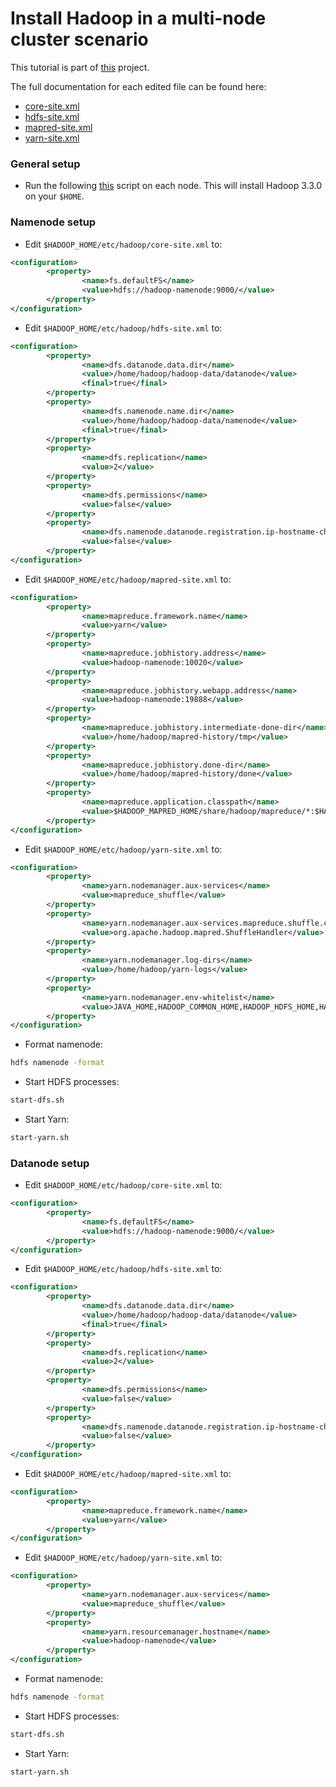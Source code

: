 # Install Hadoop in a multi-node cluster scenario

This tutorial is part of [this](https://github.com/claudioscheer/hadoop-hello-world) project.

The full documentation for each edited file can be found here:

- [core-site.xml](https://hadoop.apache.org/docs/r3.3.0/hadoop-project-dist/hadoop-common/core-default.xml)
- [hdfs-site.xml](https://hadoop.apache.org/docs/r3.3.0/hadoop-project-dist/hadoop-hdfs/hdfs-default.xml)
- [mapred-site.xml](https://hadoop.apache.org/docs/r3.3.0/hadoop-mapreduce-client/hadoop-mapreduce-client-core/mapred-default.xml)
- [yarn-site.xml](https://hadoop.apache.org/docs/r3.3.0/hadoop-yarn/hadoop-yarn-common/yarn-default.xml)

### General setup

- Run the following [this](https://github.com/claudioscheer/hadoop-hello-world/blob/master/scripts/hadoop-base-setup.sh) script on each node. This will install Hadoop 3.3.0 on your `$HOME`.

### Namenode setup

- Edit `$HADOOP_HOME/etc/hadoop/core-site.xml` to:

```xml
<configuration>
        <property>
                <name>fs.defaultFS</name>
                <value>hdfs://hadoop-namenode:9000/</value>
        </property>
</configuration>
```

- Edit `$HADOOP_HOME/etc/hadoop/hdfs-site.xml` to:

```xml
<configuration>
        <property>
                <name>dfs.datanode.data.dir</name>
                <value>/home/hadoop/hadoop-data/datanode</value>
                <final>true</final>
        </property>
        <property>
                <name>dfs.namenode.name.dir</name>
                <value>/home/hadoop/hadoop-data/namenode</value>
                <final>true</final>
        </property>
        <property>
                <name>dfs.replication</name>
                <value>2</value>
        </property>
        <property>
                <name>dfs.permissions</name>
                <value>false</value>
        </property>
        <property>
                <name>dfs.namenode.datanode.registration.ip-hostname-check</name>
                <value>false</value>
        </property>
</configuration>
```

- Edit `$HADOOP_HOME/etc/hadoop/mapred-site.xml` to:

```xml
<configuration>
        <property>
                <name>mapreduce.framework.name</name>
                <value>yarn</value>
        </property>
        <property>
                <name>mapreduce.jobhistory.address</name>
                <value>hadoop-namenode:10020</value>
        </property>
        <property>
                <name>mapreduce.jobhistory.webapp.address</name>
                <value>hadoop-namenode:19888</value>
        </property>
        <property>
                <name>mapreduce.jobhistory.intermediate-done-dir</name>
                <value>/home/hadoop/mapred-history/tmp</value>
        </property>
        <property>
                <name>mapreduce.jobhistory.done-dir</name>
                <value>/home/hadoop/mapred-history/done</value>
        </property>
        <property>
                <name>mapreduce.application.classpath</name>
                <value>$HADOOP_MAPRED_HOME/share/hadoop/mapreduce/*:$HADOOP_MAPRED_HOME/share/hadoop/mapreduce/lib/*</value>
        </property>
</configuration>
```

- Edit `$HADOOP_HOME/etc/hadoop/yarn-site.xml` to:

```xml
<configuration>
        <property>
                <name>yarn.nodemanager.aux-services</name>
                <value>mapreduce_shuffle</value>
        </property>
        <property>
                <name>yarn.nodemanager.aux-services.mapreduce.shuffle.class</name>
                <value>org.apache.hadoop.mapred.ShuffleHandler</value>
        </property>
        <property>
                <name>yarn.nodemanager.log-dirs</name>
                <value>/home/hadoop/yarn-logs</value>
        </property>
        <property>
                <name>yarn.nodemanager.env-whitelist</name>
                <value>JAVA_HOME,HADOOP_COMMON_HOME,HADOOP_HDFS_HOME,HADOOP_CONF_DIR,CLASSPATH_PREPEND_DISTCACHE,HADOOP_YARN_HOME,HADOOP_MAPRED_HOME</value>
        </property>
</configuration>
```

- Format namenode:

```bash
hdfs namenode -format
```

- Start HDFS processes:

```bash
start-dfs.sh
```

- Start Yarn:

```bash
start-yarn.sh
```

### Datanode setup

- Edit `$HADOOP_HOME/etc/hadoop/core-site.xml` to:

```xml
<configuration>
        <property>
                <name>fs.defaultFS</name>
                <value>hdfs://hadoop-namenode:9000/</value>
        </property>
</configuration>
```

- Edit `$HADOOP_HOME/etc/hadoop/hdfs-site.xml` to:

```xml
<configuration>
        <property>
                <name>dfs.datanode.data.dir</name>
                <value>/home/hadoop/hadoop-data/datanode</value>
                <final>true</final>
        </property>
        <property>
                <name>dfs.replication</name>
                <value>2</value>
        </property>
        <property>
                <name>dfs.permissions</name>
                <value>false</value>
        </property>
        <property>
                <name>dfs.namenode.datanode.registration.ip-hostname-check</name>
                <value>false</value>
        </property>
</configuration>
```

- Edit `$HADOOP_HOME/etc/hadoop/mapred-site.xml` to:

```xml
<configuration>
        <property>
                <name>mapreduce.framework.name</name>
                <value>yarn</value>
        </property>
</configuration>
```

- Edit `$HADOOP_HOME/etc/hadoop/yarn-site.xml` to:

```xml
<configuration>
        <property>
                <name>yarn.nodemanager.aux-services</name>
                <value>mapreduce_shuffle</value>
        </property>
        <property>
                <name>yarn.resourcemanager.hostname</name>
                <value>hadoop-namenode</value>
        </property>
</configuration>
```

- Format namenode:

```bash
hdfs namenode -format
```

- Start HDFS processes:

```bash
start-dfs.sh
```

- Start Yarn:

```bash
start-yarn.sh
```
